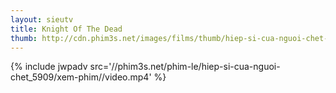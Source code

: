 ```yaml
---
layout: sieutv
title: Knight Of The Dead
thumb: http://cdn.phim3s.net/images/films/thumb/hiep-si-cua-nguoi-chet-knight-of-the-dead-2013.jpg
---
```

{% include jwpadv src='//phim3s.net/phim-le/hiep-si-cua-nguoi-chet_5909/xem-phim//video.mp4' %}